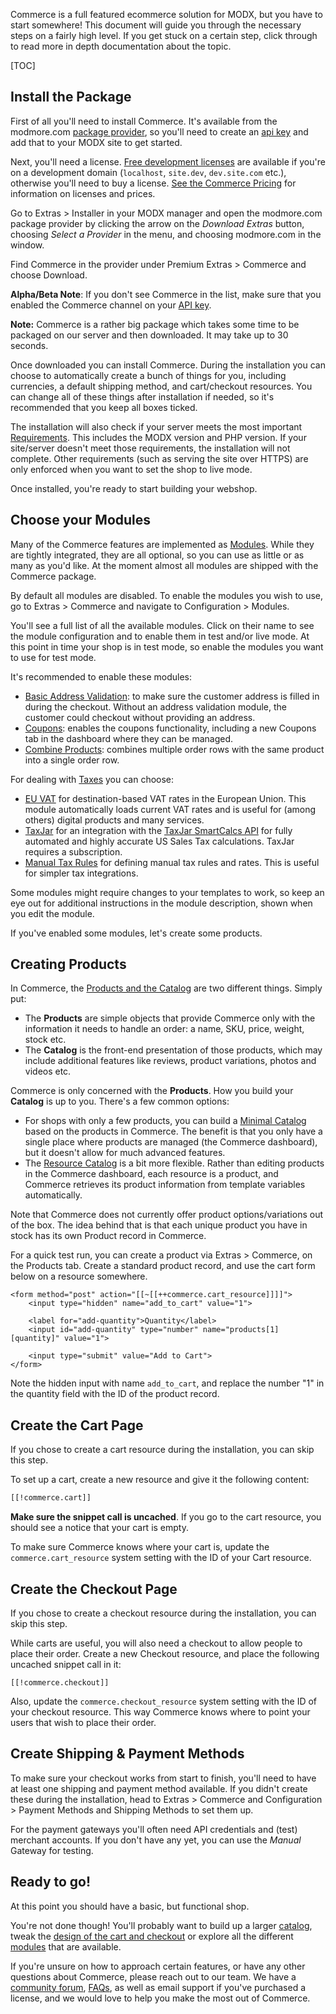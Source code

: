 Commerce is a full featured ecommerce solution for MODX, but you have to start somewhere! This document will guide you through the necessary steps on a fairly high level. If you get stuck on a certain step, click through to read more in depth documentation about the topic.

[TOC]

## Install the Package

First of all you'll need to install Commerce. It's available from the modmore.com [package provider](https://www.modmore.com/about/package-provider/), so you'll need to create an [api key](https://www.modmore.com/account/api-keys/) and add that to your MODX site to get started.
 
Next, you'll need a license. [Free development licenses](https://www.modmore.com/free-development-licenses/) are available if you're on a development domain (`localhost`, `site.dev`, `dev.site.com` etc.), otherwise you'll need to buy a license. [See the Commerce Pricing](https://www.modmore.com/commerce/pricing/) for information on licenses and prices.

Go to Extras > Installer in your MODX manager and open the modmore.com package provider by clicking the arrow on the _Download Extras_ button, choosing _Select a Provider_ in the menu, and choosing modmore.com in the window. 

Find Commerce in the provider under Premium Extras > Commerce and choose Download.

**Alpha/Beta Note**: If you don't see Commerce in the list, make sure that you enabled the Commerce channel on your [API key](https://www.modmore.com/account/api-keys/).

**Note:** Commerce is a rather big package which takes some time to be packaged on our server and then downloaded. It may take up to 30 seconds. 

Once downloaded you can install Commerce. During the installation you can choose to automatically create a bunch of things for you, including currencies, a default shipping method, and cart/checkout resources. You can change all of these things after installation if needed, so it's recommended that you keep all boxes ticked. 

The installation will also check if your server meets the most important [Requirements](Requirements). This includes the MODX version and PHP version. If your site/server doesn't meet those requirements, the installation will not complete. Other requirements (such as serving the site over HTTPS) are only enforced when you want to set the shop to live mode.

Once installed, you're ready to start building your webshop.

## Choose your Modules

Many of the Commerce features are implemented as [Modules](Modules). While they are tightly integrated, they are all optional, so you can use as little or as many as you'd like. At the moment almost all modules are shipped with the Commerce package.

By default all modules are disabled. To enable the modules you wish to use, go to Extras > Commerce and navigate to Configuration > Modules.

You'll see a full list of all the available modules. Click on their name to see the module configuration and to enable them in test and/or live mode. At this point in time your shop is in test mode, so enable the modules you want to use for test mode. 

It's recommended to enable these modules:

- [Basic Address Validation](Modules/Address_Validation/Basic): to make sure the customer address is filled in during the checkout. Without an address validation module, the customer could checkout without providing an address.
- [Coupons](Modules/Cart/Coupons): enables the coupons functionality, including a new Coupons tab in the dashboard where they can be managed.
- [Combine Products](Modules/Cart/CombineProducts): combines multiple order rows with the same product into a single order row. 

For dealing with [Taxes](Taxes) you can choose:

- [EU VAT](Modules/Taxes/EUVat) for destination-based VAT rates in the European Union. This module automatically loads current VAT rates and is useful for (among others) digital products and many services. 
- [TaxJar](Modules/Taxes/TaxJar) for an integration with the [TaxJar SmartCalcs API](https://www.taxjar.com/smartcalcs/) for fully automated and highly accurate US Sales Tax calculations. TaxJar requires a subscription.
- [Manual Tax Rules](Modules/Taxes/Manual_Tax_Rules) for defining manual tax rules and rates. This is useful for simpler tax integrations.

Some modules might require changes to your templates to work, so keep an eye out for additional instructions in the module description, shown when you edit the module. 

If you've enabled some modules, let's create some products.

## Creating Products

In Commerce, the [Products and the Catalog](Product_Catalog) are two different things. Simply put:

- The **Products** are simple objects that provide Commerce only with the information it needs to handle an order: a name, SKU, price, weight, stock etc. 
- The **Catalog** is the front-end presentation of those products, which may include additional features like reviews, product variations, photos and videos etc.

Commerce is only concerned with the **Products**. How you build your **Catalog** is up to you. There's a few common options:

- For shops with only a few products, you can build a [Minimal Catalog](Product_Catalog/Minimal) based on the products in Commerce. The benefit is that you only have a single place where products are managed (the Commerce dashboard), but it doesn't allow for much advanced features.
- The [Resource Catalog](Product_Catalog/Resource) is a bit more flexible. Rather than editing products in the Commerce dashboard, each resource is a product, and Commerce retrieves its product information from template variables automatically. 

Note that Commerce does not currently offer product options/variations out of the box. The idea behind that is that each unique product you have in stock has its own Product record in Commerce. 

For a quick test run, you can create a product via Extras > Commerce, on the Products tab. Create a standard product record, and use the cart form below on a resource somewhere.

````
<form method="post" action="[[~[[++commerce.cart_resource]]]]">
    <input type="hidden" name="add_to_cart" value="1">
    
    <label for="add-quantity">Quantity</label>
    <input id="add-quantity" type="number" name="products[1][quantity]" value="1">
    
    <input type="submit" value="Add to Cart">
</form>
````

Note the hidden input with name `add_to_cart`, and replace the number "1" in the quantity field with the ID of the product record. 

## Create the Cart Page

If you chose to create a cart resource during the installation, you can skip this step. 

To set up a cart, create a new resource and give it the following content:

```` html
[[!commerce.cart]]
````

**Make sure the snippet call is uncached**. If you go to the cart resource, you should see a notice that your cart is empty. 

To make sure Commerce knows where your cart is, update the `commerce.cart_resource` system setting with the ID of your Cart resource.

## Create the Checkout Page

If you chose to create a checkout resource during the installation, you can skip this step. 

While carts are useful, you will also need a checkout to allow people to place their order. Create a new Checkout resource, and place the following uncached snippet call in it:

````
[[!commerce.checkout]]
````

Also, update the `commerce.checkout_resource` system setting with the ID of your checkout resource. This way Commerce knows where to point your users that wish to place their order.

## Create Shipping & Payment Methods

To make sure your checkout works from start to finish, you'll need to have at least one shipping and payment method available. If you didn't create these during the installation, head to Extras > Commerce and Configuration > Payment Methods and Shipping Methods to set them up.

For the payment gateways you'll often need API credentials and (test) merchant accounts. If you don't have any yet, you can use the _Manual_ Gateway for testing.

## Ready to go!

At this point you should have a basic, but functional shop. 

You're not done though! You'll probably want to build up a larger [catalog](Product_Catalog), tweak the [design of the cart and checkout](Front-end_Theming) or explore all the different [modules](Modules) that are available.

If you're unsure on how to approach certain features, or have any other questions about Commerce, please reach out to our team. We have a [community forum](https://forum.modmore.com/c/commerce), [FAQs](https://support.modmore.com/faq/13-commerce), as well as email support if you've purchased a license, and we would love to help you make the most out of Commerce.
